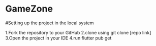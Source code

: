 # GameZone
#Setting up the project in the local system

1.Fork the repository to your GitHub
2.clone using git clone [repo link]
3.Open the project in your IDE
4.run flutter pub get
